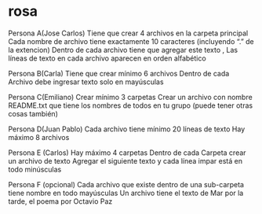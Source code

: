 # rosa

Persona A(Jose Carlos)
Tiene que crear 4 archivos en la carpeta principal
Cada nombre de archivo tiene exactamente 10 caracteres (incluyendo “.” de la extencion)
Dentro de cada archivo   tiene que agregar este texto  <insertar texto de ejemplo>,  Las líneas de texto en cada archivo aparecen en orden alfabético

Persona B(Carla)
Tiene que crear mínimo 6 archivos
Dentro de cada Archivo debe ingresar texto solo en mayúsculas

Persona C(Emiliano)
Crear  mínimo 3 carpetas
Crear un archivo con nombre README.txt que tiene los nombres de todos en tu grupo (puede tener otras cosas también)

Persona D(Juan Pablo)
Cada archivo tiene mínimo 20 líneas de texto
Hay máximo 8 archivos

Persona E (Carlos)
Hay máximo 4 carpetas
Dentro de cada Carpeta crear un archivo de texto
Agregar el siguiente texto  <texto aqui> y cada línea impar está en todo minúsculas

Persona F (opcional)
Cada archivo que existe dentro de una sub-carpeta tiene nombre en todo mayúsculas
Un archivo tiene el texto de Mar por la tarde, el poema por Octavio Paz

